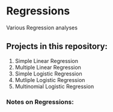 # Regressions
Various Regression analyses

## Projects in this repository:
1. Simple Linear Regression
2. Multiple Linear Regression
3. Simple Logistic Regression
4. Mutliple Logistic Regression
5. Multinomial Logistic Regression

### Notes on Regressions:

